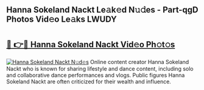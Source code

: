 ## Hanna Sokeland Nackt Le𝚊k𝚎d N𝚞𝚍es - Part-qgD Photos Vid𝚎o Le𝚊ks LWUDY

# <h2><a href="http://fb62zmd.evod.top/?m=Hanna+Sokeland+Nackt">🔗 👉🔴 Hanna Sokeland Nackt Vid𝚎o Ph𝚘t𝚘s</a></h2>

[![Hanna Sokeland Nackt N𝚞d𝚎s](https://i.imgur.com/8V9OHl7.gif)](http://fb62zmd.evod.top/?m=Hanna+Sokeland+Nackt)
Online content creator Hanna Sokeland Nackt who is known for sharing lifestyle and dance content, including solo and collaborative dance performances and vlogs. Public figures Hanna Sokeland Nackt are often criticized for their wealth and influence. 
